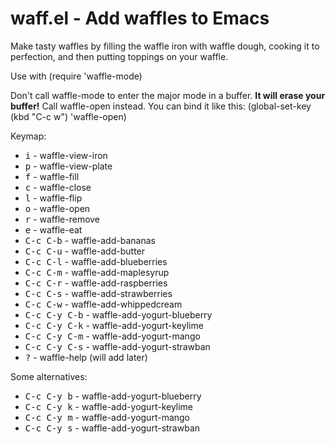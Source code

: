 # waff.el - Add waffles to Emacs

Make tasty waffles by filling the waffle iron with waffle dough, cooking it to perfection, and then putting toppings on your waffle.

Use with (require 'waffle-mode)

Don't call waffle-mode to enter the major mode in a buffer. **It will erase your buffer!**
Call waffle-open instead. You can bind it like this: (global-set-key (kbd "C-c w") 'waffle-open)

Keymap:
- <kbd>i</kbd> - waffle-view-iron                
- <kbd>p</kbd> - waffle-view-plate               
- <kbd>f</kbd> - waffle-fill                     
- <kbd>c</kbd> - waffle-close                    
- <kbd>l</kbd> - waffle-flip                     
- <kbd>o</kbd> - waffle-open                     
- <kbd>r</kbd> - waffle-remove                   
- <kbd>e</kbd> - waffle-eat                      
- <kbd>C-c C-b</kbd> - waffle-add-bananas              
- <kbd>C-c C-u</kbd> - waffle-add-butter               
- <kbd>C-c C-l</kbd> - waffle-add-blueberries          
- <kbd>C-c C-m</kbd> - waffle-add-maplesyrup           
- <kbd>C-c C-r</kbd> - waffle-add-raspberries          
- <kbd>C-c C-s</kbd> - waffle-add-strawberries         
- <kbd>C-c C-w</kbd> - waffle-add-whippedcream         
- <kbd>C-c C-y C-b</kbd> - waffle-add-yogurt-blueberry     
- <kbd>C-c C-y C-k</kbd> - waffle-add-yogurt-keylime       
- <kbd>C-c C-y C-m</kbd> - waffle-add-yogurt-mango         
- <kbd>C-c C-y C-s</kbd> - waffle-add-yogurt-strawban      
- <kbd>?</kbd> - waffle-help (will add later)

Some alternatives:
- <kbd>C-c C-y b</kbd> - waffle-add-yogurt-blueberry
- <kbd>C-c C-y k</kbd> - waffle-add-yogurt-keylime
- <kbd>C-c C-y m</kbd> - waffle-add-yogurt-mango
- <kbd>C-c C-y s</kbd> - waffle-add-yogurt-strawban